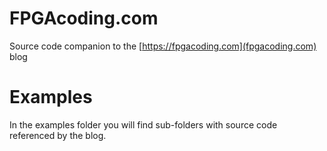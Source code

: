 # FPGAcoding.com
Source code companion to the [https://fpgacoding.com](fpgacoding.com) blog

# Examples
In the examples folder you will find sub-folders with source code referenced by the blog.
